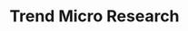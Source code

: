 ---
title: Trend Micro Research
description: Research, News, and Perspectives.
url: https://www.trendmicro.com/en_us/research.html
image:
    # url: '/assets/images/cafe.png'
    # alt: 'Cafe'
tags: ['news', 'research', 'malware']
listedDate: 2023-11-08
published: true
---